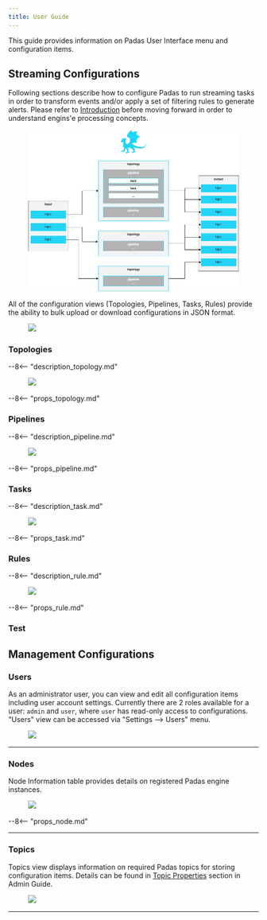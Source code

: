 ```yaml
---
title: User Guide
---
```


This guide provides information on Padas User Interface menu and configuration items.

## Streaming Configurations
Following sections describe how to configure Padas to run streaming tasks in order to transform events and/or apply a set of filtering rules to generate alerts.  Please refer to [Introduction](introduction.md) before moving forward in order to understand engins'e processing concepts.

<figure markdown>
  <p>
  <img src="../assets/img/padas_topology_pipeline_task.png" class="img-fluid py-5">
  </p>
</figure>

All of the configuration views (Topologies, Pipelines, Tasks, Rules) provide the ability to bulk upload or download configurations in JSON format.

<figure markdown>
  <p>
  <img src="../assets/img/padas_ui_upload_config.png" class="img-fluid py-5 w-50">
  </p>
</figure>

### Topologies

--8<-- "description_topology.md"

<figure markdown>
  <p>
  <img src="../assets/img/padas_ui_topologies.png" class="img-fluid py-5 w-50">
  </p>
</figure>

--8<-- "props_topology.md"

### Pipelines

--8<-- "description_pipeline.md"

<figure markdown>
  <p>
  <img src="../assets/img/padas_ui_pipelines.png" class="img-fluid py-5 w-50">
  </p>
</figure>

--8<-- "props_pipeline.md"

### Tasks

--8<-- "description_task.md"

<figure markdown>
  <p>
  <img src="../assets/img/padas_ui_tasks.png" class="img-fluid py-5 w-50">
  </p>
</figure>

--8<-- "props_task.md"

### Rules

--8<-- "description_rule.md"

<figure markdown>
  <p>
  <img src="../assets/img/padas_ui_rules.png" class="img-fluid py-5 w-50">
  </p>
</figure>

--8<-- "props_rule.md"

### Test

## Management Configurations

### Users
As an administrator user, you can view and edit all configuration items including user account settings. Currently there are 2 roles available for a user: `admin` and `user`, where `user` has read-only access to configurations.  "Users" view can be accessed via "Settings --> Users" menu.

<figure markdown>
  <p>
  <img src="../assets/img/padas_ui_users.png" class="img-fluid py-5 w-75">
  </p>
</figure>

---

### Nodes
Node Information table provides details on registered Padas engine instances.

<figure markdown>
  <p>
  <img src="../assets/img/padas_ui_nodes.png" class="img-fluid py-5 w-75">
  </p>
</figure>

--8<-- "props_node.md"


---

### Topics

Topics view displays information on required Padas topics for storing configuration items.  Details can be found in [Topic Properties](admin-guide.md#topic-properties) section in Admin Guide.

<figure markdown>
  <p>
  <img src="../assets/img/padas_ui_topics_post.png" class="img-fluid py-5 w-75">
  </p>
</figure>

---

